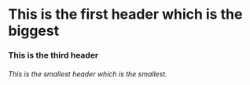 # This is the first header which is the biggest
### This is the third header
###### This is the smallest header which is the smallest.
